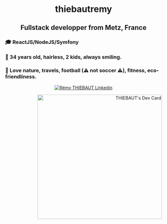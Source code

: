 <h1 align="center">thiebautremy</h1>
<h2 align="center">Fullstack developper from Metz, France </h2>

### 🎓 ReactJS/NodeJS/Symfony
### 🙂 34 years old, hairless, 2 kids, always smiling.
### 🧡 Love nature, travels, football (⚠ not soccer ⚠), fitness, eco-friendliness.
<p align="center">
    <a href="https://www.linkedin.com/in/r%C3%A9my-thiebaut-9b807b129/" target="blank"><img align="center" src="https://img.icons8.com/color/48/000000/linkedin.png" alt="Rémy THIEBAUT Linkedin"/></a>
 </p>
  <div align="right">
    <a href="https://app.daily.dev/remy_tht"><img src="https://api.daily.dev/devcards/34504ffba1cb427aad6c54c8793e2169.png?r=80p" width="400" alt="THIEBAUT's Dev Card"/></a>
  </div>

